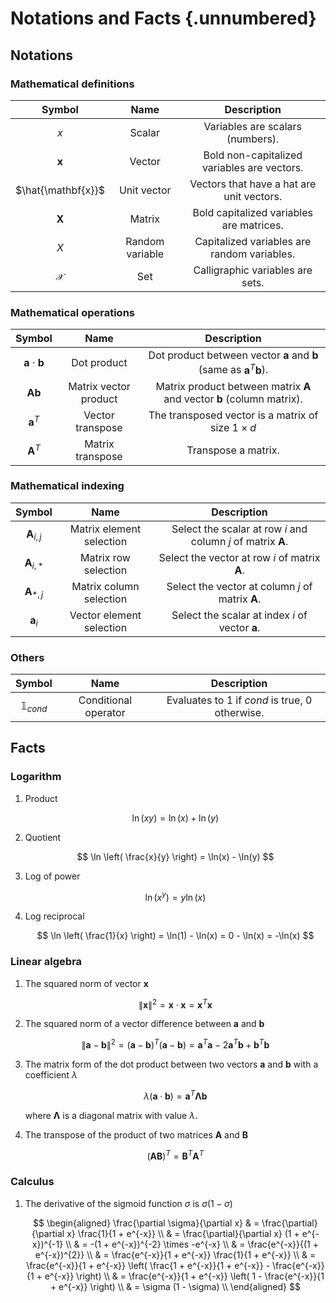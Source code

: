 # Notations and Facts {.unnumbered}

## Notations

### Mathematical definitions

| Symbol | Name | Description |
|:---:|:---:|:---:|
| $x$ | Scalar | Variables are scalars (numbers). |
| $\mathbf{x}$ | Vector | Bold non-capitalized variables are vectors. |
| $\hat{\mathbf{x}}$ | Unit vector | Vectors that have a hat are unit vectors. |
| $\mathbf{X}$ | Matrix | Bold capitalized variables are matrices. |
| $X$ | Random variable | Capitalized variables are random variables. |
| $\mathcal{X}$ | Set | Calligraphic variables are sets. |

### Mathematical operations

| Symbol | Name | Description |
|:---:|:---:|:---:|
| $\mathbf{a} \cdot \mathbf{b}$ | Dot product | Dot product between vector $\mathbf{a}$ and $\mathbf{b}$ (same as $\mathbf{a}^{T} \mathbf{b}$). |
| $\mathbf{A}\mathbf{b}$ | Matrix vector product | Matrix product between matrix $\mathbf{A}$ and vector $\mathbf{b}$ (column matrix). |
| $\mathbf{a}^{T}$ | Vector transpose | The transposed vector is a matrix of size $1 \times d$  |
| $\mathbf{A}^{T}$ | Matrix transpose | Transpose a matrix. |

### Mathematical indexing

| Symbol | Name | Description |
|:---:|:---:|:---:|
| $\mathbf{A}_{i, j}$ | Matrix element selection | Select the scalar at row $i$ and column $j$ of matrix $\mathbf{A}$. |
| $\mathbf{A}_{i, *}$ | Matrix row selection | Select the vector at row $i$ of matrix $\mathbf{A}$. |
| $\mathbf{A}_{*, j}$ | Matrix column selection | Select the vector at column $j$ of matrix $\mathbf{A}$. |
| $\mathbf{a}_{i}$ | Vector element selection | Select the scalar at index $i$ of vector $\mathbf{a}$. |

### Others

| Symbol | Name | Description |
|:---:|:---:|:---:|
| $\mathbb{1}_{cond}$ | Conditional operator | Evaluates to 1 if $cond$ is true, 0 otherwise. |

## Facts

### Logarithm

1. Product

    $$ \ln(xy) = \ln(x) + \ln(y) $$ 

1. Quotient

    $$ \ln \left( \frac{x}{y} \right) = \ln(x) - \ln(y) $$

1. Log of power

    $$ \ln(x^{y}) = y \ln(x) $$

1. Log reciprocal	

    $$ \ln \left( \frac{1}{x} \right) = \ln(1) - \ln(x) = 0 - \ln(x) = -\ln(x) $$

### Linear algebra

1. The squared norm of vector $\mathbf{x}$

    $$ \lVert \mathbf{x} \rVert^{2} = \mathbf{x} \cdot \mathbf{x} = \mathbf{x}^{T} \mathbf{x}$$
    
1. The squared norm of a vector difference between $\mathbf{a}$ and $\mathbf{b}$

    $$ \lVert \mathbf{a} - \mathbf{b} \rVert^{2} = (\mathbf{a} - \mathbf{b})^{T} (\mathbf{a} - \mathbf{b}) = \mathbf{a}^{T}\mathbf{a} - 2 \mathbf{a}^T\mathbf{b} + \mathbf{b}^{T}\mathbf{b} $$

1. The matrix form of the dot product between two vectors $\mathbf{a}$ and $\mathbf{b}$ with a coefficient $\lambda$

    $$ \lambda(\mathbf{a} \cdot \mathbf{b}) = \mathbf{a}^{T} \mathbf{\Lambda} \mathbf{b} $$

    where $\mathbf{\Lambda}$ is a diagonal matrix with value $\lambda$.
    
1. The transpose of the product of two matrices $\mathbf{A}$ and $\mathbf{B}$

    $$ (\mathbf{A}\mathbf{B})^{T} = \mathbf{B}^{T}\mathbf{A}^{T} $$

### Calculus

1. The derivative of the sigmoid function $\sigma$ is $\sigma (1 - \sigma)$

    $$ 
    \begin{aligned}
    \frac{\partial \sigma}{\partial x} & = \frac{\partial}{\partial x} \frac{1}{1 + e^{-x}} \\
    & = \frac{\partial}{\partial x} (1 + e^{-x})^{-1} \\
    & = -(1 + e^{-x})^{-2} \times -e^{-x} \\
    & = \frac{e^{-x}}{(1 + e^{-x})^{2}} \\
    & = \frac{e^{-x}}{1 + e^{-x}} \frac{1}{1 + e^{-x}} \\
    & = \frac{e^{-x}}{1 + e^{-x}} \left( \frac{1 + e^{-x}}{1 + e^{-x}} - \frac{e^{-x}}{1 + e^{-x}} \right) \\
    & = \frac{e^{-x}}{1 + e^{-x}} \left( 1 - \frac{e^{-x}}{1 + e^{-x}} \right) \\
    & = \sigma (1 - \sigma) \\
    \end{aligned}
    $$
